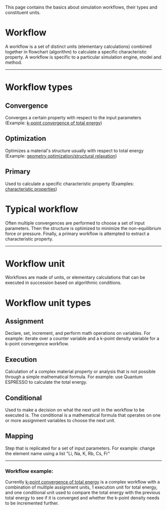 <!-- by MH -->

This page contains the basics about simulation workflows, their types and constituent units.

# Workflow

A workflow is a set of distinct units (elementary calculations) combined together in flowchart (algorithm) to calculate a specific characteristic property. A workflow is specific to a particular simulation engine, model and method.

<hr>

# Workflow types

## Convergence

Converges a certain property with respect to the input parameters (Example: [k-point convergence of total energy](convergence-algorithms.md))

## Optimization

Optimizes a material's structure usually with respect to total energy (Example: [geometry optimization/structural relaxation](strucural-relaxation.md))

## Primary

Used to calculate a specific characteristic property (Examples: [characteristic properties](../materials/characteristic-properties.md))

# Typical workflow

Often multiple convergences are performed to choose a set of input parameters. Then the structure is optimized to minimize the non-equilibrium force or pressure. Finally, a primary workflow is attempted to extract a characteristic property.

<hr>

# Workflow unit

Workflows are made of units, or elementary calculations that can be executed in succession based on algorithmic conditions.

# Workflow unit types

## Assignment

Declare, set, increment, and perform math operations on variables.  For example: iterate over a counter variable and a k-point density variable for a k-point convergence workflow.

## Execution

Calculation of a complex material property or analysis that is not possible through a simple mathematical formula.  For example: use Quantum ESPRESSO to calculate the total energy.

## Conditional

Used to make a decision on what the next unit in the workflow to be executed is.  The conditional is a mathematical formula that operates on one or more assignment variables to choose the next unit.

## Mapping

Step that is replicated for a set of input parameters.  For example: change the element name using a list "Li, Na, K, Rb, Cs, Fr"

<hr>

### Workflow example:

Currently [k-point convergence of total energy](convergence-algorithms.md) is a complex workflow with a combination of multiple assignment units, 1 execution unit for total energy, and one conditional unit used to compare the total energy with the previous total energy to see if it is converged and whether the k-point density needs to be incremented further.

